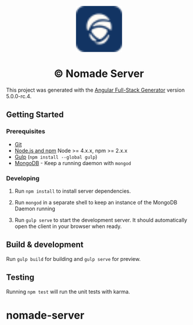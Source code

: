 <div align="center">
  <img src="https://raw.githubusercontent.com/Nomade-Finance/nomade-client/d3e34c3380571ea399d092652e765fe5bac9171d/src/assets/nomade-badge.svg" width="125" height="125" alt="badge-nomade">
</div>
<h1 align="center">&copy; Nomade Server</h1>



This project was generated with the [Angular Full-Stack Generator](https://github.com/DaftMonk/generator-angular-fullstack) version 5.0.0-rc.4.

## Getting Started

### Prerequisites

- [Git](https://git-scm.com/)
- [Node.js and npm](nodejs.org) Node >= 4.x.x, npm >= 2.x.x
- [Gulp](http://gulpjs.com/) (`npm install --global gulp`)
- [MongoDB](https://www.mongodb.org/) - Keep a running daemon with `mongod`

### Developing

1. Run `npm install` to install server dependencies.

2. Run `mongod` in a separate shell to keep an instance of the MongoDB Daemon running

3. Run `gulp serve` to start the development server. It should automatically open the client in your browser when ready.

## Build & development

Run `gulp build` for building and `gulp serve` for preview.

## Testing

Running `npm test` will run the unit tests with karma.
# nomade-server
